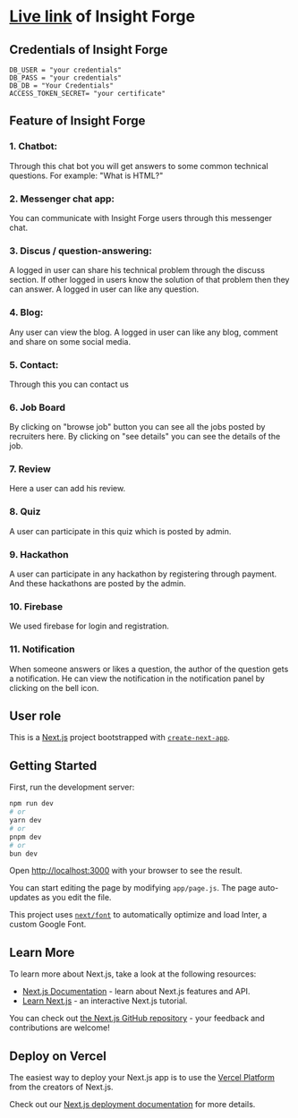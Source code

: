 # [Live link](https://insight-forge-psi.vercel.app/)  of Insight Forge

## Credentials of Insight Forge
```
DB_USER = "your credentials"
DB_PASS = "your credentials"
DB_DB = "Your Credentials"
ACCESS_TOKEN_SECRET= "your certificate"
```

## Feature of Insight Forge

### 1. Chatbot:
Through this chat bot you will get answers to some common technical questions. For example: "What is HTML?"

### 2. Messenger chat app:
You can communicate with Insight Forge users through this messenger chat.

### 3. Discus / question-answering:
A logged in user can share his technical problem through the discuss section. If other logged in users know the solution of that problem then they can answer. A logged in user can like any question.

### 4. Blog:
Any user can view the blog. A logged in user can like any blog, comment and share on some social media.

### 5. Contact:
Through this you can contact us

### 6. Job Board
By clicking on "browse job" button you can see all the jobs posted by recruiters here. By clicking on "see details" you can see the details of the job.

### 7. Review
Here a user can add his review.

### 8. Quiz
A user can participate in this quiz which is posted by admin.

### 9. Hackathon
A user can participate in any hackathon by registering through payment. And these hackathons are posted by the admin.

### 10. Firebase
We used firebase for login and registration.

### 11. Notification
When someone answers or likes a question, the author of the question gets a notification. He can view the notification in the notification panel by clicking on the bell icon.

## User role

This is a [Next.js](https://nextjs.org/) project bootstrapped with [`create-next-app`](https://github.com/vercel/next.js/tree/canary/packages/create-next-app).

## Getting Started

First, run the development server:

```bash
npm run dev
# or
yarn dev
# or
pnpm dev
# or
bun dev
```

Open [http://localhost:3000](http://localhost:3000) with your browser to see the result.

You can start editing the page by modifying `app/page.js`. The page auto-updates as you edit the file.

This project uses [`next/font`](https://nextjs.org/docs/basic-features/font-optimization) to automatically optimize and load Inter, a custom Google Font.

## Learn More

To learn more about Next.js, take a look at the following resources:

- [Next.js Documentation](https://nextjs.org/docs) - learn about Next.js features and API.
- [Learn Next.js](https://nextjs.org/learn) - an interactive Next.js tutorial.

You can check out [the Next.js GitHub repository](https://github.com/vercel/next.js/) - your feedback and contributions are welcome!

## Deploy on Vercel

The easiest way to deploy your Next.js app is to use the [Vercel Platform](https://vercel.com/new?utm_medium=default-template&filter=next.js&utm_source=create-next-app&utm_campaign=create-next-app-readme) from the creators of Next.js.

Check out our [Next.js deployment documentation](https://nextjs.org/docs/deployment) for more details.
